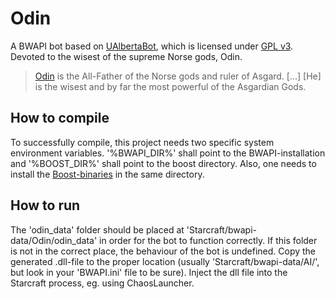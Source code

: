 Odin
====

A BWAPI bot based on [UAlbertaBot](http://code.google.com/p/ualbertabot/), which is licensed under [GPL v3](http://www.gnu.org/licenses/gpl.html). 
Devoted to the wisest of the supreme Norse gods, Odin.

> [Odin](http://www.comicvine.com/odin/4005-3507/) is the All-Father of the Norse gods and ruler of Asgard. [...] [He] is the wisest and by far the most powerful of the Asgardian Gods.



How to compile
----

To successfully compile, this project needs two specific system environment variables. '%BWAPI_DIR%' shall point to the BWAPI-installation and '%BOOST_DIR%' shall point to the boost directory. Also, one needs to install the [Boost-binaries](http://sourceforge.net/projects/boost/files/boost-binaries/1.55.0/boost_1_55_0-msvc-9.0-32.exe/download) in the same directory.


How to run
----

The 'odin_data' folder should be placed at 'Starcraft/bwapi-data/Odin/odin_data' in order for the bot to function correctly. If this folder is not in the correct place, the behaviour of the bot is undefined.
Copy the generated .dll-file to the proper location (usually 'Starcraft/bwapi-data/AI/', but look in your 'BWAPI.ini' file to be sure). Inject the dll file into the Starcraft process, eg. using ChaosLauncher.
